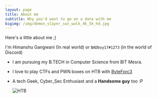 ```yaml
---
layout: page
title: About me
subtitle: Why you'd want to go on a date with me
bigimg: /img/demon_slayer_sun_walk_4k_5k_hd.jpg
---
```

  
  Here's a little about me ;)

  I'm Himanshu Gangwani (In real world) or `BADboy17#1273` (in the world of Discord) 

- I am pursuing my B.TECH in Computer Science from BIT Mesra. 
- I love to play CTFs and PWN boxes on HTB with [ByteForc3](https://ctftime.org/team/71631)
- A tech Geek, Cyber_Sec Enthusiast and a __Handsome guy__ too :P


  ![HTB](https://www.hackthebox.eu/badge/image/92191 "Not Clickable :P")
